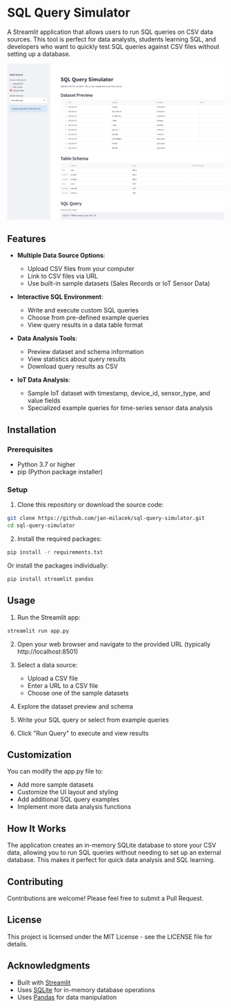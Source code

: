 # SQL Query Simulator

A Streamlit application that allows users to run SQL queries on CSV data sources. This tool is perfect for data analysts, students learning SQL, and developers who want to quickly test SQL queries against CSV files without setting up a database.

![SQL Query Simulator Screenshot](https://raw.githubusercontent.com/jan-milacek/SQL_simulator/main/sql_simulator_screenshot.png)

## Features

- **Multiple Data Source Options**:
  - Upload CSV files from your computer
  - Link to CSV files via URL
  - Use built-in sample datasets (Sales Records or IoT Sensor Data)

- **Interactive SQL Environment**:
  - Write and execute custom SQL queries
  - Choose from pre-defined example queries
  - View query results in a data table format

- **Data Analysis Tools**:
  - Preview dataset and schema information
  - View statistics about query results
  - Download query results as CSV

- **IoT Data Analysis**:
  - Sample IoT dataset with timestamp, device_id, sensor_type, and value fields
  - Specialized example queries for time-series sensor data analysis

## Installation

### Prerequisites

- Python 3.7 or higher
- pip (Python package installer)

### Setup

1. Clone this repository or download the source code:

```bash
git clone https://github.com/jan-milacek/sql-query-simulator.git
cd sql-query-simulator
```

2. Install the required packages:

```bash
pip install -r requirements.txt
```

Or install the packages individually:

```bash
pip install streamlit pandas
```

## Usage

1. Run the Streamlit app:

```bash
streamlit run app.py
```

2. Open your web browser and navigate to the provided URL (typically http://localhost:8501)

3. Select a data source:
   - Upload a CSV file
   - Enter a URL to a CSV file
   - Choose one of the sample datasets

4. Explore the dataset preview and schema

5. Write your SQL query or select from example queries

6. Click "Run Query" to execute and view results



## Customization

You can modify the app.py file to:

- Add more sample datasets
- Customize the UI layout and styling
- Add additional SQL query examples
- Implement more data analysis functions

## How It Works

The application creates an in-memory SQLite database to store your CSV data, allowing you to run SQL queries without needing to set up an external database. This makes it perfect for quick data analysis and SQL learning.

## Contributing

Contributions are welcome! Please feel free to submit a Pull Request.

## License

This project is licensed under the MIT License - see the LICENSE file for details.

## Acknowledgments

- Built with [Streamlit](https://streamlit.io/)
- Uses [SQLite](https://www.sqlite.org/) for in-memory database operations
- Uses [Pandas](https://pandas.pydata.org/) for data manipulation